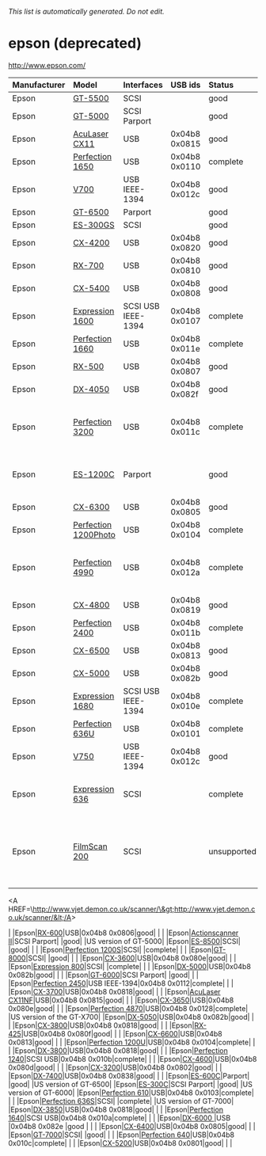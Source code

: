 _This list is automatically generated. Do not edit._

# epson (deprecated) #
http://www.epson.com/

| **Manufacturer** | **Model** | **Interfaces** | **USB ids** | **Status** | **Comment** | **URL** |
|:-----------------|:----------|:---------------|:------------|:-----------|:------------|:--------|
|Epson|[GT-5500](EpsonGT5500.md)|SCSI|  |good|  |  |
|Epson|[GT-5000](EpsonGT5000.md)|SCSI Parport|  |good|  |  |
|Epson|[AcuLaser CX11](EpsonAcuLaserCX11.md)|USB|0x04b8 0x0815|good|  |  |
|Epson|[Perfection 1650](EpsonPerfection1650.md)|USB|0x04b8 0x0110|complete|  |  |
|Epson|[V700](EpsonV700.md)|USB IEEE-1394|0x04b8 0x012c|good|  |  |
|Epson|[GT-6500](EpsonGT6500.md)|Parport|  |good|  |  |
|Epson|[ES-300GS](EpsonES300GS.md)|SCSI|  |good|  |  |
|Epson|[CX-4200](EpsonCX4200.md)|USB|0x04b8 0x0820|good|  |  |
|Epson|[RX-700](EpsonRX700.md)|USB|0x04b8 0x0810|good|  |  |
|Epson|[CX-5400](EpsonCX5400.md)|USB|0x04b8 0x0808|good|  |  |
|Epson|[Expression 1600](EpsonExpression1600.md)|SCSI USB IEEE-1394|0x04b8 0x0107|complete|  |  |
|Epson|[Perfection 1660](EpsonPerfection1660.md)|USB|0x04b8 0x011e|complete|  |  |
|Epson|[RX-500](EpsonRX500.md)|USB|0x04b8 0x0807|good|  |  |
|Epson|[DX-4050](EpsonDX4050.md)|USB|0x04b8 0x082f|good|  |  |
|Epson|[Perfection 3200](EpsonPerfection3200.md)|USB|0x04b8 0x011c|complete|  |US version of the GT-9800|
|Epson|[ES-1200C](EpsonES1200C.md)|Parport|  |good|  |US version of GT-9000|
|Epson|[CX-6300](EpsonCX6300.md)|USB|0x04b8 0x0805|good|  |  |
|Epson|[Perfection 1200Photo](EpsonPerfection1200Photo.md)|USB|0x04b8 0x0104|complete|  |with TPU|
|Epson|[Perfection 4990](EpsonPerfection4990.md)|USB|0x04b8 0x012a|complete|  |US version of the GT-X800|
|Epson|[CX-4800](EpsonCX4800.md)|USB|0x04b8 0x0819|good|  |  |
|Epson|[Perfection 2400](EpsonPerfection2400.md)|USB|0x04b8 0x011b|complete|  |  |
|Epson|[CX-6500](EpsonCX6500.md)|USB|0x04b8 0x0813|good|  |  |
|Epson|[CX-5000](EpsonCX5000.md)|USB|0x04b8 0x082b|good|  |  |
|Epson|[Expression 1680](EpsonExpression1680.md)|SCSI USB IEEE-1394|0x04b8 0x010e|complete|  |  |
|Epson|[Perfection 636U](EpsonPerfection636U.md)|USB|0x04b8 0x0101|complete|  |  |
|Epson|[V750](EpsonV750.md)|USB IEEE-1394|0x04b8 0x012c|good|  |  |
|Epson|[Expression 636](EpsonExpression636.md)|SCSI|  |complete|  |US version of GT-9500|
|Epson|[FilmScan 200](EpsonFilmScan200.md)|SCSI|  |unsupported|http://www.vjet.demon.co.uk/scanner/|A better backend for the FilmScan 200 can be found at 

&lt;A HREF=\http://www.vjet.demon.co.uk/scanner/\&gt;http://www.vjet.demon.co.uk/scanner/&lt;/A&gt;

|
|Epson|[RX-600](EpsonRX600.md)|USB|0x04b8 0x0806|good|  |  |
|Epson|[Actionscanner II](EpsonActionscannerII.md)|SCSI Parport|  |good|  |US version of GT-5000|
|Epson|[ES-8500](EpsonES8500.md)|SCSI|  |good|  |  |
|Epson|[Perfection 1200S](EpsonPerfection1200S.md)|SCSI|  |complete|  |  |
|Epson|[GT-8000](EpsonGT8000.md)|SCSI|  |good|  |  |
|Epson|[CX-3600](EpsonCX3600.md)|USB|0x04b8 0x080e|good|  |  |
|Epson|[Expression 800](EpsonExpression800.md)|SCSI|  |complete|  |  |
|Epson|[DX-5000](EpsonDX5000.md)|USB|0x04b8 0x082b|good|  |  |
|Epson|[GT-6000](EpsonGT6000.md)|SCSI Parport|  |good|  |  |
|Epson|[Perfection 2450](EpsonPerfection2450.md)|USB IEEE-1394|0x04b8 0x0112|complete|  |  |
|Epson|[CX-3700](EpsonCX3700.md)|USB|0x04b8 0x0818|good|  |  |
|Epson|[AcuLaser CX11NF](EpsonAcuLaserCX11NF.md)|USB|0x04b8 0x0815|good|  |  |
|Epson|[CX-3650](EpsonCX3650.md)|USB|0x04b8 0x080e|good|  |  |
|Epson|[Perfection 4870](EpsonPerfection4870.md)|USB|0x04b8 0x0128|complete|  |US version of the GT-X700|
|Epson|[DX-5050](EpsonDX5050.md)|USB|0x04b8 0x082b|good|  |  |
|Epson|[CX-3800](EpsonCX3800.md)|USB|0x04b8 0x0818|good|  |  |
|Epson|[RX-425](EpsonRX425.md)|USB|0x04b8 0x080f|good|  |  |
|Epson|[CX-6600](EpsonCX6600.md)|USB|0x04b8 0x0813|good|  |  |
|Epson|[Perfection 1200U](EpsonPerfection1200U.md)|USB|0x04b8 0x0104|complete|  |  |
|Epson|[DX-3800](EpsonDX3800.md)|USB|0x04b8 0x0818|good|  |  |
|Epson|[Perfection 1240](EpsonPerfection1240.md)|SCSI USB|0x04b8 0x010b|complete|  |  |
|Epson|[CX-4600](EpsonCX4600.md)|USB|0x04b8 0x080d|good|  |  |
|Epson|[CX-3200](EpsonCX3200.md)|USB|0x04b8 0x0802|good|  |  |
|Epson|[DX-7400](EpsonDX7400.md)|USB|0x04b8 0x0838|good|  |  |
|Epson|[ES-600C](EpsonES600C.md)|Parport|  |good|  |US version of GT-6500|
|Epson|[ES-300C](EpsonES300C.md)|SCSI Parport|  |good|  |US version of GT-6000|
|Epson|[Perfection 610](EpsonPerfection610.md)|USB|0x04b8 0x0103|complete|  |  |
|Epson|[Perfection 636S](EpsonPerfection636S.md)|SCSI|  |complete|  |US version of GT-7000|
|Epson|[DX-3850](EpsonDX3850.md)|USB|0x04b8 0x0818|good|  |  |
|Epson|[Perfection 1640](EpsonPerfection1640.md)|SCSI USB|0x04b8 0x010a|complete|  |  |
|Epson|[DX-6000 ](EpsonDX6000.md)|USB |0x04b8 0x082e |good |  |  |
|Epson|[CX-6400](EpsonCX6400.md)|USB|0x04b8 0x0805|good|  |  |
|Epson|[GT-7000](EpsonGT7000.md)|SCSI|  |good|  |  |
|Epson|[Perfection 640](EpsonPerfection640.md)|USB|0x04b8 0x010c|complete|  |  |
|Epson|[CX-5200](EpsonCX5200.md)|USB|0x04b8 0x0801|good|  |  |